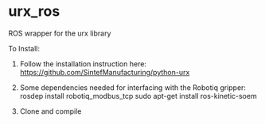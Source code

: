 # urx_ros
ROS wrapper for the urx library

To Install:

1. Follow the installation instruction here:
https://github.com/SintefManufacturing/python-urx

2. Some dependencies needed for interfacing with the Robotiq gripper:
rosdep install robotiq_modbus_tcp
sudo apt-get install ros-kinetic-soem

3. Clone and compile
